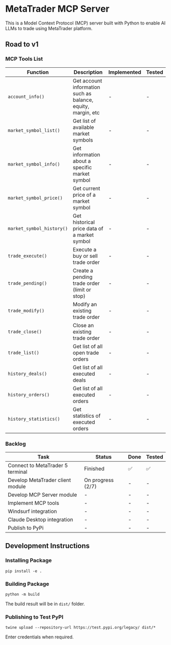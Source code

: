 # MetaTrader MCP Server

This is a Model Context Protocol (MCP) server built with Python to enable AI LLMs to trade using MetaTrader platform.

## Road to v1

### MCP Tools List

| Function | Description | Implemented | Tested |
|----------|-------------|-------------|--------|
| `account_info()` | Get account information such as balance, equity, margin, etc | - | - |
| `market_symbol_list()` | Get list of available market symbols | - | - |
| `market_symbol_info()` | Get information about a specific market symbol | - | - |
| `market_symbol_price()` | Get current price of a market symbol | - | - |
| `market_symbol_history()` | Get historical price data of a market symbol | - | - |
| `trade_execute()` | Execute a buy or sell trade order | - | - |
| `trade_pending()` | Create a pending trade order (limit or stop) | - | - |
| `trade_modify()` | Modify an existing trade order | - | - |
| `trade_close()` | Close an existing trade order | - | - |
| `trade_list()` | Get list of all open trade orders | - | - |
| `history_deals()` | Get list of all executed deals | - | - |
| `history_orders()` | Get list of all executed orders | - | - |
| `history_statistics()` | Get statistics of executed orders | - | - |

### Backlog

| Task | Status | Done | Tested |
|------|--------|------|--------|
| Connect to MetaTrader 5 terminal | Finished | ✅ | ✅ |
| Develop MetaTrader client module | On progress (2/7) | - | - |
| Develop MCP Server module | - | - | - |
| Implement MCP tools | - | - | - |
| Windsurf integration | - | - | - |
| Claude Desktop integration | - | - | - |
| Publish to PyPi | - | - | - |

## Development Instructions

### Installing Package

```
pip install -e .
```

### Building Package

```
python -m build
```

The build result will be in `dist/` folder.

### Publishing to Test PyPI

```
twine upload --repository-url https://test.pypi.org/legacy/ dist/*
```

Enter credentials when required.